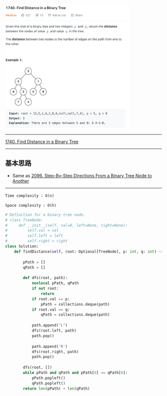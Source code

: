 <img src="2022-11-16-18-03-17.png" width="400" height="400"/>

___
[1740. Find Distance in a Binary Tree](https://leetcode.com/problems/find-distance-in-a-binary-tree/)
___

## 基本思路
* Same as [2096. Step-By-Step Directions From a Binary Tree Node to Another](https://github.com/longlonglu/shuati/blob/main/tree/2096.%20Step-By-Step%20Directions%20From%20a%20Binary%20Tree%20Node%20to%20Another/2096.%20Step-By-Step%20Directions%20From%20a%20Binary%20Tree%20Node%20to%20Another.md)

___

`Time complexity : O(n)`

`Space complexity : O(h)`
```python
# Definition for a binary tree node.
# class TreeNode:
#     def __init__(self, val=0, left=None, right=None):
#         self.val = val
#         self.left = left
#         self.right = right
class Solution:
    def findDistance(self, root: Optional[TreeNode], p: int, q: int) -> int:
        
        pPath = []
        qPath = []
        
        def dfs(root, path):
            nonlocal pPath, qPath
            if not root:
                return
            if root.val == p:
                pPath = collections.deque(path)
            if root.val == q:
                qPath = collections.deque(path)
            
            path.append("L")
            dfs(root.left, path)
            path.pop()
            
            path.append('R')
            dfs(root.right, path)
            path.pop()
            
        dfs(root, [])
        while pPath and qPath and pPath[0] == qPath[0]:
            pPath.popleft()
            qPath.popleft()
        return len(pPath) + len(qPath)
```